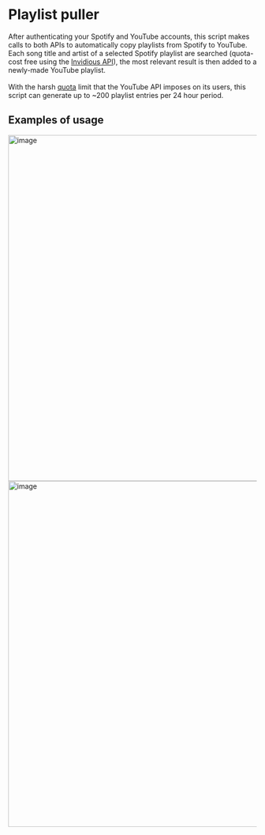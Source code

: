 # Playlist puller
After authenticating your Spotify and YouTube accounts, this script makes calls to both APIs to automatically copy playlists from Spotify to YouTube.
Each song title and artist of a selected Spotify playlist are searched (quota-cost free using the [Invidious API](https://docs.invidious.io/api/#get-apiv1videosid)), the most relevant result is then added to a newly-made YouTube playlist.\
\
With the harsh [quota](https://developers.google.com/youtube/v3/determine_quota_cost) limit that the YouTube API imposes on its users, this script can generate up to ~200 playlist entries per 24 hour period.
## Examples of usage
<img src="https://user-images.githubusercontent.com/45922387/170873273-982ebb87-76f4-4f0e-9022-b604d6781eb0.png" alt="image" width="700"/>
<img src="https://user-images.githubusercontent.com/45922387/170873332-31fc7f25-0545-4a99-839b-006192f011ca.png" alt="image" width="700"/>
